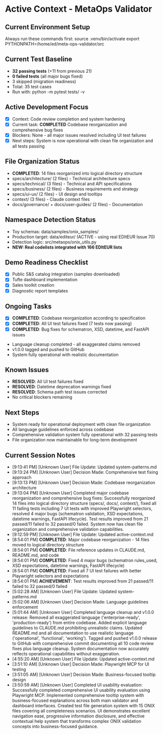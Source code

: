 # Active Context - MetaOps Validator

## Current Environment Setup
Always run these commands first:
source .venv/bin/activate
export PYTHONPATH=/home/ed/meta-ops-validator/src

## Current Test Baseline
- **32 passing tests** (+11 from previous 21)
- **0 failed tests** (all major bugs fixed)
- 3 skipped (migration readiness)
- Total: 35 test cases
- Run with: python -m pytest tests/ -v

## Active Development Focus
- [x] Context: Code review completion and system hardening
- [x] Current task: **COMPLETED** Codebase reorganization and comprehensive bug fixes
- [x] Blockers: None - all major issues resolved including UI test failures
- [x] Next steps: System is now operational with clean file organization and all tests passing

## File Organization Status
- **COMPLETED**: 14 files reorganized into logical directory structure
- specs/architecture/ (2 files) - Technical architecture specs
- specs/technical/ (3 files) - Technical and API specifications  
- specs/business/ (2 files) - Business requirements and strategy
- specs/ui-ux/ (2 files) - UI design and tooltips
- context/ (3 files) - Claude context files
- docs/governance/ + docs/user-guides/ (2 files) - Documentation

## Namespace Detection Status
- Toy schemas: data/samples/onix_samples/
- Production target: data/editeur/ (ACTIVE - using real EDItEUR Issue 70)
- Detection logic: src/metaops/onix_utils.py
- **NEW: Real codelists integrated with 166 EDItEUR lists**

## Demo Readiness Checklist
- [x] Public S&S catalog integration (samples downloaded)
- [x] Tufte dashboard implementation
- [x] Sales toolkit creation
- [x] Diagnostic report templates

## Ongoing Tasks

- [x] **COMPLETED**: Codebase reorganization according to specification
- [x] **COMPLETED**: All UI test failures fixed (7 tests now passing)
- [x] **COMPLETED**: Bug fixes for schematron, XSD, datetime, and FastAPI issues
- Language cleanup completed - all exaggerated claims removed
- v1.0.0 tagged and pushed to GitHub
- System fully operational with realistic documentation

## Known Issues

- **RESOLVED**: All UI test failures fixed
- **RESOLVED**: Datetime deprecation warnings fixed
- **RESOLVED**: Schema path test issues corrected
- No critical blockers remaining

## Next Steps

- System ready for operational deployment with clean file organization
- All language guidelines enforced across codebase  
- Comprehensive validation system fully operational with 32 passing tests
- File organization now maintainable for long-term development

## Current Session Notes

- [9:13:41 PM] [Unknown User] File Update: Updated system-patterns.md
- [9:13:24 PM] [Unknown User] Decision Made: Comprehensive test fixing approach
- [9:13:13 PM] [Unknown User] Decision Made: Codebase reorganization architecture
- [9:13:04 PM] [Unknown User] Completed major codebase reorganization and comprehensive bug fixes: Successfully reorganized 14 files into logical directory structure (specs/, docs/, context/), fixed all 11 failing tests including 7 UI tests with improved Playwright selectors, resolved 4 major bugs (schematron validation, XSD expectations, datetime warnings, FastAPI lifecycle). Test results improved from 21 passed/11 failed to 32 passed/0 failed. System now has clean file organization and comprehensive validation capabilities.
- [9:12:59 PM] [Unknown User] File Update: Updated active-context.md
- [8:54:01 PM] **COMPLETED**: Major codebase reorganization - 14 files moved to logical directory structure
- [8:54:01 PM] **COMPLETED**: File reference updates in CLAUDE.md, README.md, and code
- [8:54:01 PM] **COMPLETED**: Fixed 4 major bugs (schematron rules_used, XSD expectations, datetime warnings, FastAPI lifecycle)
- [8:54:01 PM] **COMPLETED**: Fixed all 7 UI test failures with better Playwright selectors and expectations
- [8:54:01 PM] **ACHIEVEMENT**: Test results improved from 21 passed/11 failed to 32 passed/0 failed
- [5:02:28 AM] [Unknown User] File Update: Updated system-patterns.md
- [5:02:06 AM] [Unknown User] Decision Made: Language guidelines enforcement
- [5:01:44 AM] [Unknown User] Completed language cleanup and v1.0.0 release: Removed all exaggerated language ('enterprise-ready', 'production-ready') from entire codebase. Added explicit language guidelines to CLAUDE.md prohibiting unrealistic claims. Updated README.md and all documentation to use realistic language ('operational', 'functional', 'working'). Tagged and pushed v1.0.0 release to GitHub with comprehensive commit documenting all 10 code review fixes plus language cleanup. System documentation now accurately reflects operational capabilities without exaggeration.
- [4:55:20 AM] [Unknown User] File Update: Updated active-context.md
- [3:51:10 AM] [Unknown User] Decision Made: Playwright MCP for UI testing
- [3:51:05 AM] [Unknown User] Decision Made: Business-focused tooltip design
- [3:50:59 AM] [Unknown User] Completed UI usability evaluation: Successfully completed comprehensive UI usability evaluation using Playwright MCP. Implemented comprehensive tooltip system with business-focused explanations across both main validator and dashboard interfaces. Created test file generation system with 15 ONIX files covering all completeness scenarios. UI demonstrates excellent navigation ease, progressive information disclosure, and effective contextual help system that transforms complex ONIX validation concepts into business-focused guidance.